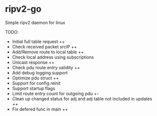 # ripv2-go
Simple ripv2 daemon for linux

TODO:
* Initial full table request ++
* Check received packet srcIP ++
* Add/Remove route to local table ++
* Check local address using subscriptions
* Unicast response ++
* Check pdu route entry validity ++
* Add debug logging support
* Optimize pdu struct ++
* Support for config reinit
* Support startup flags
* Limit route entry count for outgoing pdu +-
* Clean up changed status for adj and adj table not included in updates ++
* Fix defered func in main ++